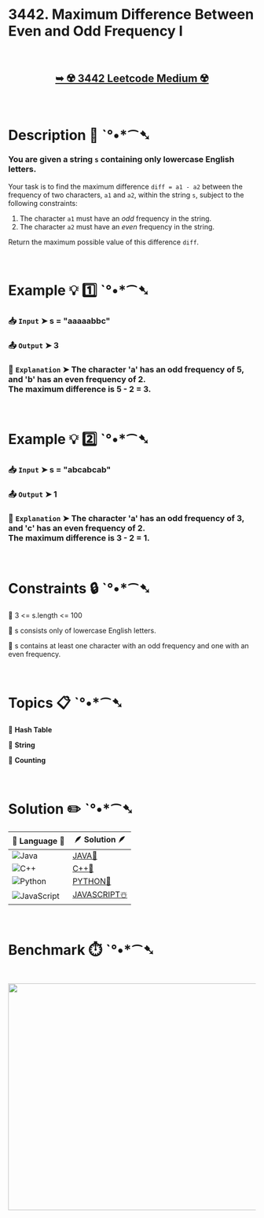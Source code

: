 # 3442. Maximum Difference Between Even and Odd Frequency I

</br>

<h2 align="center"> 

<a href="https://leetcode.com/problems/maximum-difference-between-even-and-odd-frequency-i/description/?envType=daily-question&envId=2025-06-10"><strong>➥ ☢️ 3442 Leetcode Medium ☢️ </strong></a>
</h2>

</br>

# Description 📜 ˋ°•*⁀➷

### You are given a string `s` containing only lowercase English letters.

Your task is to find the maximum difference `diff = a1 - a2` between the frequency of two characters, `a1` and `a2`, within the string `s`, subject to the following constraints:

1. The character `a1` must have an *odd* frequency in the string.
2. The character `a2` must have an *even* frequency in the string.

Return the maximum possible value of this difference `diff`.

</br>

# Example 💡 1️⃣ ˋ°•*⁀➷

  ### 📥 `Input`  ➤ s = "aaaaabbc"

  ### 📤 `Output`  ➤ 3

  ### 🔦 `Explanation`  ➤ The character 'a' has an odd frequency of 5, and 'b' has an even frequency of 2. </br> The maximum difference is 5 - 2 = 3.

</br>

# Example 💡 2️⃣ ˋ°•*⁀➷

  ### 📥 `Input` ➤ s = "abcabcab"

  ### 📤 `Output`  ➤ 1

  ### 🔦 `Explanation` ➤ The character 'a' has an odd frequency of 3, and 'c' has an even frequency of 2. </br> The maximum difference is 3 - 2 = 1.

</br>

# Constraints 🔒 ˋ°•*⁀➷

🔹 3 <= s.length <= 100 </br>

🔹 s consists only of lowercase English letters. </br>

🔹 s contains at least one character with an odd frequency and one with an even frequency. </br>

</br>

# Topics 📋 ˋ°•*⁀➷

🔸 **Hash Table**  </br>

🔸 **String**  </br>

🔸 **Counting**  </br>

</br>

# Solution ✏️ ˋ°•*⁀➷

| 📒 Language 📒  | 🪶 Solution 🪶 |
| ------------- | ------------- |
|  ![Java](https://img.shields.io/badge/java-%23ED8B00.svg?style=for-the-badge&logo=openjdk&logoColor=white)  | [JAVA🍁](https://github.com/Prakhar-002/LEETCODE/blob/main/%F0%9F%8D%84%20Daily%20Challenge%202025%20%F0%9F%8D%B3/%F0%9F%94%AC%20Examine%20Thoroughly%20%F0%9F%A7%AC/06%20June%20%F0%9F%8F%95%EF%B8%8F/10%20-%2006%20-%202025%20---%203442.%20Maximum%20Difference%20Between%20Even%20and%20Odd%20Frequency%20I%20%E2%98%83%EF%B8%8F%20%F0%9F%8D%81%20%F0%9F%8D%B0%20%F0%9F%8E%B2/%F0%9F%8D%81JAVA%20-%203442.%20Maximum%20Difference%20Between%20Even%20and%20Odd.java) |
|  ![C++](https://img.shields.io/badge/c++-%2300599C.svg?style=for-the-badge&logo=c%2B%2B&logoColor=white)  | [C++🎲](https://github.com/Prakhar-002/LEETCODE/blob/main/%F0%9F%8D%84%20Daily%20Challenge%202025%20%F0%9F%8D%B3/%F0%9F%94%AC%20Examine%20Thoroughly%20%F0%9F%A7%AC/06%20June%20%F0%9F%8F%95%EF%B8%8F/10%20-%2006%20-%202025%20---%203442.%20Maximum%20Difference%20Between%20Even%20and%20Odd%20Frequency%20I%20%E2%98%83%EF%B8%8F%20%F0%9F%8D%81%20%F0%9F%8D%B0%20%F0%9F%8E%B2/%F0%9F%8E%B2CPP%20-%203442.%20Maximum%20Difference%20Between%20Even%20and%20Odd%20F.cpp)  |
|  ![Python](https://img.shields.io/badge/python-3670A0?style=for-the-badge&logo=python&logoColor=ffdd54)    | [PYTHON🍰](https://github.com/Prakhar-002/LEETCODE/blob/main/%F0%9F%8D%84%20Daily%20Challenge%202025%20%F0%9F%8D%B3/%F0%9F%94%AC%20Examine%20Thoroughly%20%F0%9F%A7%AC/06%20June%20%F0%9F%8F%95%EF%B8%8F/10%20-%2006%20-%202025%20---%203442.%20Maximum%20Difference%20Between%20Even%20and%20Odd%20Frequency%20I%20%E2%98%83%EF%B8%8F%20%F0%9F%8D%81%20%F0%9F%8D%B0%20%F0%9F%8E%B2/%F0%9F%8D%B0PYTHON%20-%203442.%20Maximum%20Difference%20Between%20Even%20and%20Odd.py) |
| ![JavaScript](https://img.shields.io/badge/javascript-%23323330.svg?style=for-the-badge&logo=javascript&logoColor=%23F7DF1E)   | [JAVASCRIPT☃️](https://github.com/Prakhar-002/LEETCODE/blob/main/%F0%9F%8D%84%20Daily%20Challenge%202025%20%F0%9F%8D%B3/%F0%9F%94%AC%20Examine%20Thoroughly%20%F0%9F%A7%AC/06%20June%20%F0%9F%8F%95%EF%B8%8F/10%20-%2006%20-%202025%20---%203442.%20Maximum%20Difference%20Between%20Even%20and%20Odd%20Frequency%20I%20%E2%98%83%EF%B8%8F%20%F0%9F%8D%81%20%F0%9F%8D%B0%20%F0%9F%8E%B2/%E2%98%83%EF%B8%8FJAVASCRIPT%20-%203442.%20Maximum%20Difference%20Between%20Even%20and.js) |

</br>

# Benchmark ⏱️ ˋ°•*⁀➷

<h1  align="center" >

<img src ="" width = "700px" height="462px" />

</h1>
